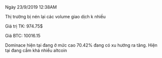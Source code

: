 Ngày 23/9/2019 12:38AM

Thị trường bị nén lại các volume giao dịch k nhiều 

Giá trị TK: 974.75$

Giá BTC: 10016.15

Dominace hiện tại đang ở mức cao 70.42% đang có xu hướng ra tăng. Hiện tại đang cầm khá nhiều altcoin 


